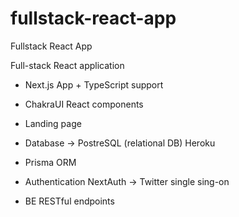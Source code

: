 # fullstack-react-app
Fullstack React App

Full-stack React application


* Next.js App + TypeScript support
* ChakraUI React components
* Landing page

* Database -> PostreSQL (relational DB) Heroku
* Prisma ORM
* Authentication NextAuth -> Twitter single sing-on
* BE RESTful endpoints

